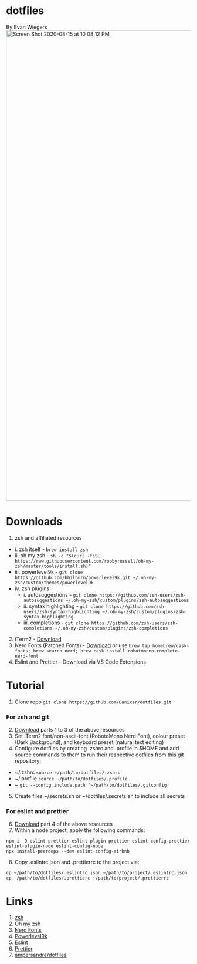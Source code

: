 # dotfiles
By Evan Wiegers
<img width="1284" alt="Screen Shot 2020-08-15 at 10 08 12 PM" src="https://user-images.githubusercontent.com/49355717/90326291-f38b0a80-df43-11ea-8a51-2729d3e39d31.png">

# Downloads
1. zsh and affiliated resources
  * i. zsh itself - ```brew install zsh``` <br/>
  * ii. oh my zsh - ```sh -c "$(curl -fsSL https://raw.githubusercontent.com/robbyrussell/oh-my-zsh/master/tools/install.sh)"``` <br/>
  * iii. powerlevel9k - ```git clone https://github.com/bhilburn/powerlevel9k.git ~/.oh-my-zsh/custom/themes/powerlevel9k``` <br/>
  * iv. zsh plugins 
    * i. autosuggestions - ```git clone https://github.com/zsh-users/zsh-autosuggestions ~/.oh-my-zsh/custom/plugins/zsh-autosuggestions``` <br/>
    * ii. syntax highlighting - ```git clone https://github.com/zsh-users/zsh-syntax-highlighting ~/.oh-my-zsh/custom/plugins/zsh-syntax-highlighting``` <br/>
    * iii. completions - ```git clone https://github.com/zsh-users/zsh-completions ~/.oh-my-zsh/custom/plugins/zsh-completions``` <br/>
2. iTerm2 - [Download](https://www.iterm2.com/)
3. Nerd Fonts (Patched Fonts) - [Download](https://github.com/ryanoasis/nerd-fonts/tree/master/patched-fonts) *or* use ```brew tap homebrew/cask-fonts; brew search nerd; brew cask install robotomono-complete-nerd-font```
4. Eslint and Prettier - Download via VS Code Extensions

# Tutorial 

1. Clone repo ```git clone https://github.com/Danixar/dotfiles.git```

### For zsh and git
2. [Download](#Downloads) parts 1 to 3 of the above resources
3. Set iTerm2 font/non-ascii-font (RobotoMono Nerd Font), colour preset (Dark Background), and keyboard preset (natural text editing)
4. Configure dotfiles by creating .zshrc and .profile in $HOME and add source commands to them to run their respective dotfiles from this git repository:
  * ~/.zshrc ```source ~/path/to/dotfiles/.zshrc```
  * ~/.profile ```source ~/path/to/dotfiles/.profile```
  * ~ ```git --config include.path '~/path/to/dotfiles/.gitconfig'```
5. Create files ~/secrets.sh or ~/dotfiles/.secrets.sh to include all secrets

### For eslint and prettier
6. [Download](#Downloads) part 4 of the above resources
7. Within a node project, apply the following commands: 
```
npm i -D eslint prettier eslint-plugin-prettier eslint-config-prettier eslint-plugin-node eslint-config-node
npx install-peerdeps --dev eslint-config-airbnb
```
8. Copy .eslintrc.json and .prettierrc to the project via:
```
cp ~/path/to/dotfiles/.eslintrc.json ~/path/to/project/.eslintrc.json 
cp ~/path/to/dotfiles/.prettierc ~/path/to/project/.prettierrc
```


# Links
1. [zsh](https://linux.die.net/man/1/zsh)
2. [Oh my zsh](https://github.com/robbyrussell/oh-my-zsh)
3. [Nerd Fonts](https://github.com/ryanoasis/nerd-fonts)
4. [Powerlevel9k](https://github.com/bhilburn/powerlevel9k)
6. [Eslint](https://eslint.org/)
7. [Prettier](https://prettier.io/)
8. [ampersandre/dotfiles](https://github.com/ampersandre/dotfiles)
